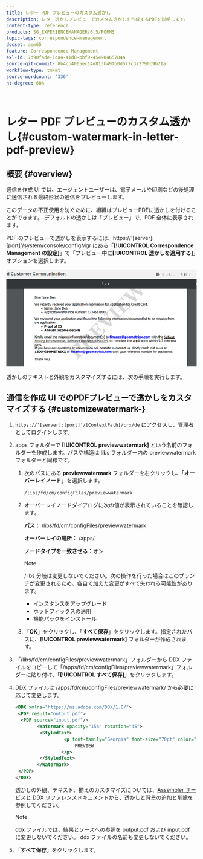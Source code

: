 ```yaml
---
title: レター PDF プレビューのカスタム透かし
description: レター透かしプレビューでカスタム透かしを作成するPDFを説明します。
content-type: reference
products: SG_EXPERIENCEMANAGER/6.5/FORMS
topic-tags: correspondence-management
docset: aem65
feature: Correspondence Management
exl-id: 7d90fade-1ca4-41d8-bbf9-45490465784a
source-git-commit: 8b4cb4065ec14e813b49fb0d577c372790c9b21a
workflow-type: tm+mt
source-wordcount: '336'
ht-degree: 68%

---
```


# レター PDF プレビューのカスタム透かし{#custom-watermark-in-letter-pdf-preview}

## 概要 {#overview}

通信を作成 UI では、エージェントユーザーは、電子メールや印刷などの後処理に送信される最終形状の通信をプレビューします。

このデータの不正使用を防ぐために、組織はプレビューPDFに透かしを付けることができます。 デフォルトの透かしは「プレビュー」で、PDF 全体に表示されます。

PDF のプレビューで透かしを表示するには、https://&#39;[server]:[port]&#39;/system/console/configMgr にある「**[!UICONTROL Correspondence Management の設定]**」で「プレビュー中に&#x200B;**[!UICONTROL 透かしを適用する]**」オプションを選択します。

![default-watermark](assets/default-watermark.png)

透かしのテキストと外観をカスタマイズするには、次の手順を実行します。

## 通信を作成 UI でのPDFプレビューで透かしをカスタマイズする {#customizewatermark-}

1. `https://'[server]:[port]'/[ContextPath]/crx/de` にアクセスし、管理者としてログインします。
1. apps フォルダーで **[!UICONTROL previewwatermark]** という名前のフォルダーを作成します。パスや構造は libs フォルダー内の previewwatermark フォルダーと同様です。

   1. 次のパスにある **previewwatermark** フォルダーを右クリックし、「**オーバーレイノード**」を選択します。

      `/libs/fd/cm/configFiles/previewwatermark`

   1. オーバーレイノードダイアログに次の値が表示されていることを確認します。

      **パス：** /libs/fd/cm/configFiles/previewwatermark

      **オーバーレイの場所：** /apps/

      **ノードタイプを一致させる：**&#x200B;オン

      >[!NOTE]
      >
      >/libs 分岐は変更しないでください。次の操作を行った場合はこのブランチが変更されるため、各自で加えた変更がすべて失われる可能性があります。
      >
      >    
      >    
      >    * インスタンスをアップグレード
      >    * ホットフィックスの適用
      >    * 機能パックをインストール
      >    
      >

   1. 「**OK**」をクリックし、「**すべて保存**」をクリックします。指定されたパスに、**[!UICONTROL previewwatermark]** フォルダーが作成されます。

1. 「/libs/fd/cm/configFiles/previewwatermark」フォルダーから DDX ファイルをコピーして「/apps/fd/cm/configFiles/previewwatermark」フォルダーに貼り付け、「**[!UICONTROL すべて保存]**」をクリックします。
1. DDX ファイルは /apps/fd/cm/configFiles/previewwatermark/ から必要に応じて変更します。

   ```xml
   <DDX xmlns="https://ns.adobe.com/DDX/1.0/">
    <PDF result="output.pdf">
     <PDF source="input.pdf"/>
           <Watermark opacity="15%" rotation="45">
            <StyledText>
                     <p font-family="Georgia" font-size="70pt" color="black" font-weight="bold">
                         PREVIEW
                    </p>
            </StyledText>
           </Watermark>
    </PDF>
   </DDX>
   ```

   透かしの外観、テキスト、揃えのカスタマイズについては、[Assembler サービスと DDX リファレンス](https://help.adobe.com/jp_ja/livecycle/11.0/ddxRef.pdf)ドキュメントから、透かしと背景の追加と削除を参照してください。

   >[!NOTE]
   >
   >ddx ファイルでは、結果とソースへの参照を output.pdf および input.pdf に変更しないでください。 ddx ファイルの名前も変更しないでください。

1. 「**すべて保存**」をクリックします。
